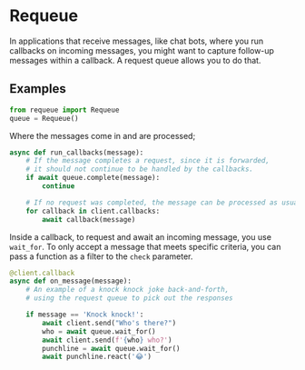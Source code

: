 # Requeue

In applications that receive messages, like chat bots, where you run callbacks
on incoming messages, you might want to capture follow-up messages within a callback.
A request queue allows you to do that.

## Examples

```python
from requeue import Requeue
queue = Requeue()
```

Where the messages come in and are processed;

```python
async def run_callbacks(message):
    # If the message completes a request, since it is forwarded,
    # it should not continue to be handled by the callbacks.
    if await queue.complete(message):
        continue

    # If no request was completed, the message can be processed as usual.
    for callback in client.callbacks:
        await callback(message)
```

Inside a callback, to request and await an incoming message, you use `wait_for`.
To only accept a message that meets specific criteria, you can pass a function
as a filter to the `check` parameter.

```python
@client.callback
async def on_message(message):
    # An example of a knock knock joke back-and-forth,
    # using the request queue to pick out the responses

    if message == 'Knock knock!':
        await client.send("Who's there?")
        who = await queue.wait_for()
        await client.send(f'{who} who?')
        punchline = await queue.wait_for()
        await punchline.react('😂')
```
